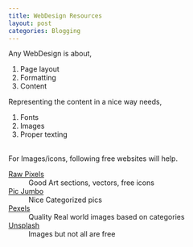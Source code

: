 ```yaml
---
title: WebDesign Resources
layout: post
categories: Blogging
---
```


Any WebDesign is about, 

1. Page layout
2. Formatting
3. Content

Representing the content in a nice way needs, 

1. Fonts
2. Images
3. Proper texting

<br>
For Images/icons, following free websites will help. 
<br>
<dl class="row"> 
    <dt class="col-sm-3"> <a href="https://www.rawpixel.com"> Raw Pixels</a> </dt>
    <dd class="col-sm-9"> Good Art sections, vectors, free icons</dd>
     <dt class="col-sm-3"> <a href="https://picjumbo.com/"> Pic Jumbo </a> </dt>
    <dd class="col-sm-9"> Nice Categorized pics</dd>
    <dt class="col-sm-3"> <a href="https://www.pexels.com/"> Pexels </a> </dt>
    <dd class="col-sm-9"> Quality Real world images based on categories</dd>
    <dt class="col-sm-3"> <a href="https://unsplash.com/"> Unsplash </a> </dt>
    <dd class="col-sm-9"> Images but not all are free </dd>
</dl>